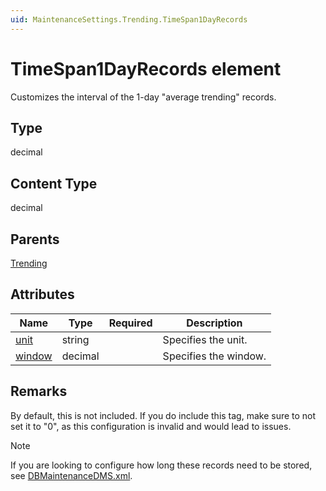 ```yaml
---
uid: MaintenanceSettings.Trending.TimeSpan1DayRecords
---
```


# TimeSpan1DayRecords element

Customizes the interval of the 1-day "average trending" records.

## Type

decimal

## Content Type

decimal

## Parents

[Trending](xref:MaintenanceSettings.Trending)

## Attributes

| Name | Type | Required | Description |
| --- | --- | --- | --- |
| [unit](xref:MaintenanceSettings.Trending.TimeSpan1DayRecords-unit) | string |  | Specifies the unit. |
| [window](xref:MaintenanceSettings.Trending.TimeSpan1DayRecords-window) | decimal |  | Specifies the window. |

## Remarks

By default, this is not included. If you do include this tag, make sure to not set it to "0", as this configuration is invalid and would lead to issues.

> [!NOTE]
> If you are looking to configure how long these records need to be stored, see [DBMaintenanceDMS.xml](xref:DBMaintenanceDMS_xml).

